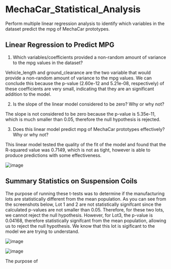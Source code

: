# MechaCar_Statistical_Analysis
Perform multiple linear regression analysis to identify which variables in the dataset predict the mpg of MechaCar prototypes.


## Linear Regression to Predict MPG
1) Which variables/coefficients provided a non-random amount of variance to the mpg values in the dataset?

Vehicle_length and ground_clearance are the two variable that would provide a non-random amount of variance to the mpg values. We can conclude this because the p-value (2.60e-12 and 5.21e-08, respectively) of these coefficients are very small, indicating that they are an significant addition to the model.

2) Is the slope of the linear model considered to be zero? Why or why not?

The slope is not considered to be zero because the p-value is 5.35e-11, which is much smaller than 0.05, therefore the null hypothesis is rejected.

3) Does this linear model predict mpg of MechaCar prototypes effectively? Why or why not?

This linear model tested the quality of the fit of the model and found that the R-squared value was 0.7149, which is not as tight, however is able to produce predictions with some effectiveness. 

![image](https://user-images.githubusercontent.com/96396696/162599142-200dd4ad-192a-4192-87f6-99a894e4447c.png)

## Summary Statistics on Suspension Coils
The purpose of running these t-tests was to determine if the manufacturing lots are statistically different from the mean population. As you can see from the screenshots below, Lot 1 and 2 are not statistically signifcant since the calculated p-values are not smaller than 0.05. Therefore, for these two lots, we cannot reject the null hypothesis. However, for Lot3, the p-value is 0.04168, therefore statistically signifcant from the mean population, allowing us to reject the null hypothesis. We know that this lot is sigificant to the model we are trying to understand. 

![image](https://user-images.githubusercontent.com/96396696/162599335-05601357-e6da-404c-89f8-115230280ded.png)

![image](https://user-images.githubusercontent.com/96396696/162599354-373b66d6-0e45-4e03-8ef6-205368a4d5d9.png)


The purpose of 
